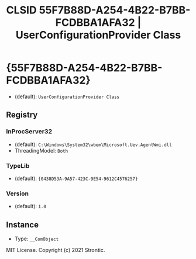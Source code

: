 ﻿---
title: "CLSID 55F7B88D-A254-4B22-B7BB-FCDBBA1AFA32 | UserConfigurationProvider Class"
excerpt: What is COM-Object CLSID 55F7B88D-A254-4B22-B7BB-FCDBBA1AFA32?
---

# {55F7B88D-A254-4B22-B7BB-FCDBBA1AFA32}

* (default): `UserConfigurationProvider Class`

## Registry


### InProcServer32

* (default): `C:\Windows\System32\wbem\Microsoft.Uev.AgentWmi.dll`
* ThreadingModel: `Both`

### TypeLib

* (default): `{0438D53A-9A57-423C-9E54-9612C4576257}`

### Version

* (default): `1.0`

## Instance

* Type: `__ComObject`

MIT License. Copyright (c) 2021 Strontic.


